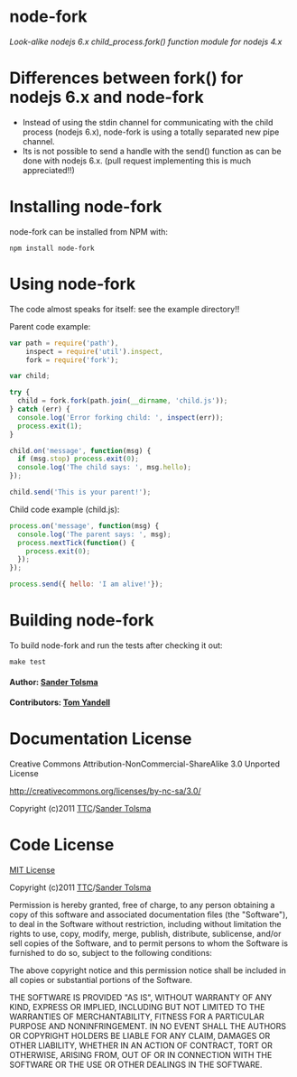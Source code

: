 # node-fork

*Look-alike nodejs 6.x child_process.fork() function module for nodejs 4.x*

# Differences between fork() for nodejs 6.x and node-fork

  * Instead of using the stdin channel for communicating with the child process (nodejs 6.x), node-fork is using a totally separated new pipe channel.
  * Its is not possible to send a handle with the send() function as can be done with nodejs 6.x. (pull request implementing this is much appreciated!!) 

# Installing node-fork

node-fork can be installed from NPM with:

    npm install node-fork

# Using node-fork

The code almost speaks for itself: see the example directory!!

Parent code example:

``` javascript
var path = require('path'),
    inspect = require('util').inspect,
    fork = require('fork');

var child;

try {
  child = fork.fork(path.join(__dirname, 'child.js'));
} catch (err) {
  console.log('Error forking child: ', inspect(err));
  process.exit(1);
}

child.on('message', function(msg) {
  if (msg.stop) process.exit(0);
  console.log('The child says: ', msg.hello);
});

child.send('This is your parent!');
```

Child code example (child.js):

``` javascript
process.on('message', function(msg) {
  console.log('The parent says: ', msg);
  process.nextTick(function() {
    process.exit(0);
  });
});

process.send({ hello: 'I am alive!'});
```

# Building node-fork

To build node-fork and run the tests after checking it out:

    make test


#### Author: [Sander Tolsma](https://github.com/stolsma)
#### Contributors: [Tom Yandell](https://github.com/tomyan)


Documentation License
=====================

Creative Commons Attribution-NonCommercial-ShareAlike 3.0 Unported License

http://creativecommons.org/licenses/by-nc-sa/3.0/

Copyright (c)2011 [TTC](http://www.tolsma.net)/[Sander Tolsma](http://sander.tolsma.net/)


Code License
============

[MIT License](http://www.opensource.org/licenses/mit-license.php)

Copyright (c)2011 [TTC](http://www.tolsma.net)/[Sander Tolsma](http://sander.tolsma.net/)

Permission is hereby granted, free of charge, to any person obtaining a copy
of this software and associated documentation files (the "Software"), to deal
in the Software without restriction, including without limitation the rights
to use, copy, modify, merge, publish, distribute, sublicense, and/or sell
copies of the Software, and to permit persons to whom the Software is
furnished to do so, subject to the following conditions:

The above copyright notice and this permission notice shall be included in
all copies or substantial portions of the Software.

THE SOFTWARE IS PROVIDED "AS IS", WITHOUT WARRANTY OF ANY KIND, EXPRESS OR
IMPLIED, INCLUDING BUT NOT LIMITED TO THE WARRANTIES OF MERCHANTABILITY,
FITNESS FOR A PARTICULAR PURPOSE AND NONINFRINGEMENT. IN NO EVENT SHALL THE
AUTHORS OR COPYRIGHT HOLDERS BE LIABLE FOR ANY CLAIM, DAMAGES OR OTHER
LIABILITY, WHETHER IN AN ACTION OF CONTRACT, TORT OR OTHERWISE, ARISING FROM,
OUT OF OR IN CONNECTION WITH THE SOFTWARE OR THE USE OR OTHER DEALINGS IN
THE SOFTWARE.
